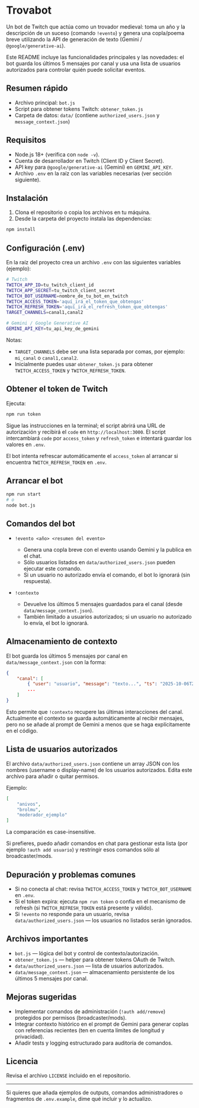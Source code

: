 # Trovabot

Un bot de Twitch que actúa como un trovador medieval: toma un año y la descripción de un suceso (comando `!evento`) y genera una copla/poema breve utilizando la API de generación de texto (Gemini / `@google/generative-ai`).

Este README incluye las funcionalidades principales y las novedades: el bot guarda los últimos 5 mensajes por canal y usa una lista de usuarios autorizados para controlar quién puede solicitar eventos.

## Resumen rápido

- Archivo principal: `bot.js`
- Script para obtener tokens Twitch: `obtener_token.js`
- Carpeta de datos: `data/` (contiene `authorized_users.json` y `message_context.json`)

## Requisitos

- Node.js 18+ (verifica con `node -v`).
- Cuenta de desarrollador en Twitch (Client ID y Client Secret).
- API key para `@google/generative-ai` (Gemini) en `GEMINI_API_KEY`.
- Archivo `.env` en la raíz con las variables necesarias (ver sección siguiente).

## Instalación

1. Clona el repositorio o copia los archivos en tu máquina.
2. Desde la carpeta del proyecto instala las dependencias:

```bash
npm install
```

## Configuración (.env)

En la raíz del proyecto crea un archivo `.env` con las siguientes variables (ejemplo):

```bash
# Twitch
TWITCH_APP_ID=tu_twitch_client_id
TWITCH_APP_SECRET=tu_twitch_client_secret
TWITCH_BOT_USERNAME=nombre_de_tu_bot_en_twitch
TWITCH_ACCESS_TOKEN='aquí_irá_el_token_que_obtengas'
TWITCH_REFRESH_TOKEN='aquí_irá_el_refresh_token_que_obtengas'
TARGET_CHANNELS=canal1,canal2

# Gemini / Google Generative AI
GEMINI_API_KEY=tu_api_key_de_gemini
```

Notas:
- `TARGET_CHANNELS` debe ser una lista separada por comas, por ejemplo: `mi_canal` o `canal1,canal2`.
- Inicialmente puedes usar `obtener_token.js` para obtener `TWITCH_ACCESS_TOKEN` y `TWITCH_REFRESH_TOKEN`.

## Obtener el token de Twitch

Ejecuta:

```bash
npm run token
```

Sigue las instrucciones en la terminal; el script abrirá una URL de autorización y recibirá el `code` en `http://localhost:3000`. El script intercambiará `code` por `access_token` y `refresh_token` e intentará guardar los valores en `.env`.

El bot intenta refrescar automáticamente el `access_token` al arrancar si encuentra `TWITCH_REFRESH_TOKEN` en `.env`.

## Arrancar el bot

```bash
npm run start
# o
node bot.js
```

## Comandos del bot

- `!evento <año> <resumen del evento>`
	- Genera una copla breve con el evento usando Gemini y la publica en el chat.
	- Sólo usuarios listados en `data/authorized_users.json` pueden ejecutar este comando.
	- Si un usuario no autorizado envía el comando, el bot lo ignorará (sin respuesta).

- `!contexto`
	- Devuelve los últimos 5 mensajes guardados para el canal (desde `data/message_context.json`).
	- También limitado a usuarios autorizados; si un usuario no autorizado lo envía, el bot lo ignorará.

## Almacenamiento de contexto

El bot guarda los últimos 5 mensajes por canal en `data/message_context.json` con la forma:

```json
{
	"canal": [
		{ "user": "usuario", "message": "texto...", "ts": "2025-10-06T21:20:49.245Z" },
		...
	]
}
```

Esto permite que `!contexto` recupere las últimas interacciones del canal. Actualmente el contexto se guarda automáticamente al recibir mensajes, pero no se añade al prompt de Gemini a menos que se haga explícitamente en el código.

## Lista de usuarios autorizados

El archivo `data/authorized_users.json` contiene un array JSON con los nombres (username o display-name) de los usuarios autorizados. Edita este archivo para añadir o quitar permisos.

Ejemplo:

```json
[
	"anivos",
	"brolmu",
	"moderador_ejemplo"
]
```

La comparación es case-insensitive.

Si prefieres, puedo añadir comandos en chat para gestionar esta lista (por ejemplo `!auth add usuario`) y restringir esos comandos sólo al broadcaster/mods.

## Depuración y problemas comunes

- Si no conecta al chat: revisa `TWITCH_ACCESS_TOKEN` y `TWITCH_BOT_USERNAME` en `.env`.
- Si el token expira: ejecuta `npm run token` o confía en el mecanismo de refresh (si `TWITCH_REFRESH_TOKEN` está presente y válido).
- Si `!evento` no responde para un usuario, revisa `data/authorized_users.json` — los usuarios no listados serán ignorados.

## Archivos importantes

- `bot.js` — lógica del bot y control de contexto/autorización.
- `obtener_token.js` — helper para obtener tokens OAuth de Twitch.
- `data/authorized_users.json` — lista de usuarios autorizados.
- `data/message_context.json` — almacenamiento persistente de los últimos 5 mensajes por canal.

## Mejoras sugeridas

- Implementar comandos de administración (`!auth add/remove`) protegidos por permisos (broadcaster/mods).
- Integrar contexto histórico en el prompt de Gemini para generar coplas con referencias recientes (ten en cuenta límites de longitud y privacidad).
- Añadir tests y logging estructurado para auditoría de comandos.

## Licencia

Revisa el archivo `LICENSE` incluido en el repositorio.

---

Si quieres que añada ejemplos de outputs, comandos administradores o fragmentos de `.env.example`, dime qué incluir y lo actualizo.
